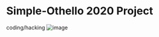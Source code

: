 # Simple-Othello 2020 Project
coding/hacking
![image](https://github.com/bradypus404/Simple-Othello/assets/56428206/2d3ffc53-60f1-4be6-84a3-a1a4d6718cd7)
